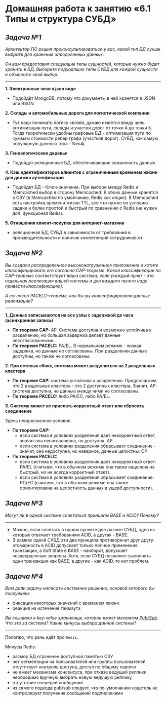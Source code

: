 # Домашняя работа к занятию «6.1 Типы и структура СУБД»

## _Задача №1_

_Архитектор ПО решил проконсультироваться у вас, какой тип БД 
лучше выбрать для хранения определенных данных._

_Он вам предоставил следующие типы сущностей, которые нужно будет хранить в БД._
_Выберите подходящие типы СУБД для каждой сущности и объясните свой выбор._

---

**1. Электронные чеки в json виде**
- Подойдёт MongoDB, потому что документы в ней хранятся в JSON или BSON.

**2. Склады и автомобильные дороги для логистической компании**

- Тут надо понимать логику связей, думаю имеется ввиду цель оптимизация пути, склады и участки дорог от точки А до точки Б. Тогда теоретически удобны графовые БД - оптимизация пути по суммам стоимости ребер графа (участков дорог). СУБД, как самую популярную данного типа - Neo4j.

**3. Генеалогические деревья**

- Подойдут реляционные БД, обеспечивающие связанность данных

**4. Кэш идентификаторов клиентов с ограниченным временем жизни для движка аутенфикации**

- Подойдет БД – Ключ-значение. При выборе между Redis и Memcached выбор в сторону Memcached. В обоих данные хранятся в ОЗУ (в Memcached по умолчанию, Redis как опция).
В Memcached есть настройка времени жизни TTL, всё что нужно по условию задачи и более простой и быстрый по сравнению с Redis (не нужен доп. функционал Redis).

**5. Отношения клиент-покупка для интернет-магазина**

- реляционная БД, СУБД в зависимости от требований в производительности и наличия компетенций сотрудников.от

## _Задача №2_

_Вы создали распределенное высоконагруженное приложение и хотите классифицировать его согласно 
CAP-теореме. Какой классификации по CAP-теореме соответствует ваша система, если 
(каждый пункт - это отдельная реализация вашей системы и для каждого пункта надо привести классификацию)._

_А согласно PACELC-теореме, как бы вы классифицировали данные реализации?_

---
**1. Данные записываются на все узлы с задержкой до часа (асинхронная запись)**

- **По теореме CAP:** AP. Система доступна и возможно устойчива к разделению, но большая задержка делает данные несогласованными.
- **По теореме PACELC:** PA/EL. В нормальном режиме - низкая задержка, но данные не согласованы. При разделении данные доступны, но также не согласованы.

**2. При сетевых сбоях, система может разделиться на 2 раздельных кластера**
- **По теореме CAP:** система устойчива к разделению. Предполагаем, что 2 раздельных кластера - это 2 доступных кластера. Значит, AP: система доступна, но данные между ними не согласованы.
- **По теореме PACELC:** либо PA/EC, либо PA/EL.

**3. Система может не прислать корректный ответ или сбросить соединение**

Здесь неоднозначное условие.
- **По теореме CAP:**
   - если система в условиях разделения дает некорректный ответ, значит она несогласована, но доступна: AP
   - если система в условиях разделения сбрасывает соединение - значит, она недоступна, но наверное, данные целостны: CP
- **По теореме PACELC:**
   - если система в условиях разделения дает некорректный ответ: PA/EL (считаем, что в обычном режиме она также нацелена на быстрый, но не всегда корректный ответ).
   - если система в условиях разделения сбрасывает соединение: PC/EC (считаем, что в обычном режиме она также ориентирована на целостность данных в ущерб доступности).



## _Задача №3_

_Могут ли в одной системе сочетаться принципы BASE и ACID? Почему?_

---

- Можно, если сочетать в одном проекте две разные СУБД, одна из которых отвечает требованиям ACID, а другая - BASE.
- В рамках одной СУБД эти два принципа противоречат друг другу: атомарность в ACID допускает только полное применение транзакции, а Soft State в BASE - наоборот, допускает незавершенные запросы. Хотя, если СУБД позволяет выполнять одни транзакции как BASE, а другие - как ACID, то нет проблем.


## _Задача №4_

_Вам дали задачу написать системное решение, основой которого бы послужили:_

- фиксация некоторых значений с временем жизни
- реакция на истечение таймаута

_Вы слышали о key-value хранилище, которое имеет механизм [Pub/Sub](https://habr.com/ru/post/278237/)._ 
_Что это за система? Какие минусы выбора данной системы?_

---
Полагаю, что речь идёт про `Redis`.

Минусы Redis:
- размер БД ограничен доступной памятью ОЗУ
- нет сегментации на пользователей или группы пользователей, отсутствует контроль доступа, доступ по общему паролю
- не имеет механизма консенсуса, при отказе ведущей реплики необходимо вручную выбрать новую ведущую реплику
- отсутствие очередей сообщений
- из самого подхода pub/sub следует, что по-умолчанию издетель не контролирует получение сообщений подписчиками
